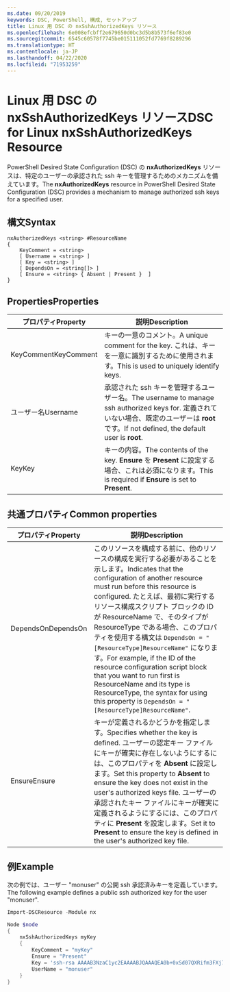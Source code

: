 ```yaml
---
ms.date: 09/20/2019
keywords: DSC, PowerShell, 構成, セットアップ
title: Linux 用 DSC の nxSshAuthorizedKeys リソース
ms.openlocfilehash: 6e008efcbff2e679650d0bc3d5b8b573f6ef83e0
ms.sourcegitcommit: 6545c60578f7745be015111052fd7769f8289296
ms.translationtype: HT
ms.contentlocale: ja-JP
ms.lasthandoff: 04/22/2020
ms.locfileid: "71953259"
---
```

# <a name="dsc-for-linux-nxsshauthorizedkeys-resource"></a><span data-ttu-id="39c9f-103">Linux 用 DSC の nxSshAuthorizedKeys リソース</span><span class="sxs-lookup"><span data-stu-id="39c9f-103">DSC for Linux nxSshAuthorizedKeys Resource</span></span>

<span data-ttu-id="39c9f-104">PowerShell Desired State Configuration (DSC) の **nxAuthorizedKeys** リソースは、特定のユーザーの承認された ssh キーを管理するためのメカニズムを備えています。</span><span class="sxs-lookup"><span data-stu-id="39c9f-104">The **nxAuthorizedKeys** resource in PowerShell Desired State Configuration (DSC) provides a mechanism to manage authorized ssh keys for a specified user.</span></span>

## <a name="syntax"></a><span data-ttu-id="39c9f-105">構文</span><span class="sxs-lookup"><span data-stu-id="39c9f-105">Syntax</span></span>

```Syntax
nxAuthorizedKeys <string> #ResourceName
{
    KeyComment = <string>
    [ Username = <string> ]
    [ Key = <string> ]
    [ DependsOn = <string[]> ]
    [ Ensure = <string> { Absent | Present }  ]
}
```

## <a name="properties"></a><span data-ttu-id="39c9f-106">Properties</span><span class="sxs-lookup"><span data-stu-id="39c9f-106">Properties</span></span>

|<span data-ttu-id="39c9f-107">プロパティ</span><span class="sxs-lookup"><span data-stu-id="39c9f-107">Property</span></span> |<span data-ttu-id="39c9f-108">説明</span><span class="sxs-lookup"><span data-stu-id="39c9f-108">Description</span></span> |
|---|---|
|<span data-ttu-id="39c9f-109">KeyComment</span><span class="sxs-lookup"><span data-stu-id="39c9f-109">KeyComment</span></span> |<span data-ttu-id="39c9f-110">キーの一意のコメント。</span><span class="sxs-lookup"><span data-stu-id="39c9f-110">A unique comment for the key.</span></span> <span data-ttu-id="39c9f-111">これは、キーを一意に識別するために使用されます。</span><span class="sxs-lookup"><span data-stu-id="39c9f-111">This is used to uniquely identify keys.</span></span> |
|<span data-ttu-id="39c9f-112">ユーザー名</span><span class="sxs-lookup"><span data-stu-id="39c9f-112">Username</span></span> |<span data-ttu-id="39c9f-113">承認された ssh キーを管理するユーザー名。</span><span class="sxs-lookup"><span data-stu-id="39c9f-113">The username to manage ssh authorized keys for.</span></span> <span data-ttu-id="39c9f-114">定義されていない場合、既定のユーザーは **root** です。</span><span class="sxs-lookup"><span data-stu-id="39c9f-114">If not defined, the default user is **root**.</span></span> |
|<span data-ttu-id="39c9f-115">Key</span><span class="sxs-lookup"><span data-stu-id="39c9f-115">Key</span></span> |<span data-ttu-id="39c9f-116">キーの内容。</span><span class="sxs-lookup"><span data-stu-id="39c9f-116">The contents of the key.</span></span> <span data-ttu-id="39c9f-117">**Ensure** を **Present** に設定する場合、これは必須になります。</span><span class="sxs-lookup"><span data-stu-id="39c9f-117">This is required if **Ensure** is set to **Present**.</span></span>|

## <a name="common-properties"></a><span data-ttu-id="39c9f-118">共通プロパティ</span><span class="sxs-lookup"><span data-stu-id="39c9f-118">Common properties</span></span>

|<span data-ttu-id="39c9f-119">プロパティ</span><span class="sxs-lookup"><span data-stu-id="39c9f-119">Property</span></span> |<span data-ttu-id="39c9f-120">説明</span><span class="sxs-lookup"><span data-stu-id="39c9f-120">Description</span></span> |
|---|---|
|<span data-ttu-id="39c9f-121">DependsOn</span><span class="sxs-lookup"><span data-stu-id="39c9f-121">DependsOn</span></span> |<span data-ttu-id="39c9f-122">このリソースを構成する前に、他のリソースの構成を実行する必要があることを示します。</span><span class="sxs-lookup"><span data-stu-id="39c9f-122">Indicates that the configuration of another resource must run before this resource is configured.</span></span> <span data-ttu-id="39c9f-123">たとえば、最初に実行するリソース構成スクリプト ブロックの ID が ResourceName で、そのタイプが ResourceType である場合、このプロパティを使用する構文は `DependsOn = "[ResourceType]ResourceName"` になります。</span><span class="sxs-lookup"><span data-stu-id="39c9f-123">For example, if the ID of the resource configuration script block that you want to run first is ResourceName and its type is ResourceType, the syntax for using this property is `DependsOn = "[ResourceType]ResourceName"`.</span></span> |
|<span data-ttu-id="39c9f-124">Ensure</span><span class="sxs-lookup"><span data-stu-id="39c9f-124">Ensure</span></span> |<span data-ttu-id="39c9f-125">キーが定義されるかどうかを指定します。</span><span class="sxs-lookup"><span data-stu-id="39c9f-125">Specifies whether the key is defined.</span></span> <span data-ttu-id="39c9f-126">ユーザーの認定キー ファイルにキーが確実に存在しないようにするには、このプロパティを **Absent** に設定します。</span><span class="sxs-lookup"><span data-stu-id="39c9f-126">Set this property to **Absent** to ensure the key does not exist in the user's authorized keys file.</span></span> <span data-ttu-id="39c9f-127">ユーザーの承認されたキー ファイルにキーが確実に定義されるようにするには、このプロパティに **Present** を設定します。</span><span class="sxs-lookup"><span data-stu-id="39c9f-127">Set it to **Present** to ensure the key is defined in the user's authorized key file.</span></span> |

## <a name="example"></a><span data-ttu-id="39c9f-128">例</span><span class="sxs-lookup"><span data-stu-id="39c9f-128">Example</span></span>

<span data-ttu-id="39c9f-129">次の例では、ユーザー "monuser" の公開 ssh 承認済みキーを定義しています。</span><span class="sxs-lookup"><span data-stu-id="39c9f-129">The following example defines a public ssh authorized key for the user "monuser".</span></span>

```powershell
Import-DSCResource -Module nx

Node $node
{
    nxSshAuthorizedKeys myKey
    {
        KeyComment = "myKey"
        Ensure = "Present"
        Key = 'ssh-rsa AAAAB3NzaC1yc2EAAAABJQAAAQEA0b+0xSd07QXRifm3FXj7Pn/DblA6QI5VAkDm6OivFzj3U6qGD1VJ6AAxWPCyMl/qhtpRtxZJDu/TxD8AyZNgc8aN2CljN1hOMbBRvH2q5QPf/nCnnJRaGsrxIqZjyZdYo9ZEEzjZUuMDM5HI1LA9B99k/K6PK2Bc1NLivpu7nbtVG2tLOQs+GefsnHuetsRMwo/+c3LtwYm9M0XfkGjYVCLO4CoFuSQpvX6AB3TedUy6NZ0iuxC0kRGg1rIQTwSRcw+McLhslF0drs33fw6tYdzlLBnnzimShMuiDWiT37WqCRovRGYrGCaEFGTG2e0CN8Co8nryXkyWc6NSDNpMzw== rsa-key-20150401'
        UserName = "monuser"
    }
}
```